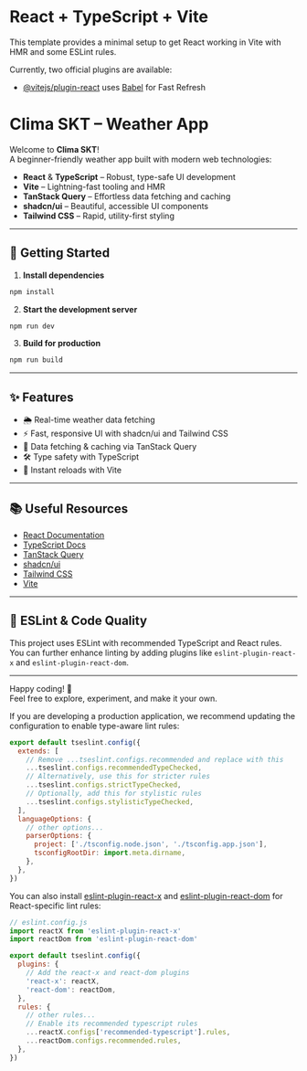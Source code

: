 # React + TypeScript + Vite

This template provides a minimal setup to get React working in Vite with HMR and some ESLint rules.

Currently, two official plugins are available:

- [@vitejs/plugin-react](https://github.com/vitejs/vite-plugin-react/blob/main/packages/plugin-react) uses [Babel](https://babeljs.io/) for Fast Refresh
# Clima SKT – Weather App

Welcome to **Clima SKT**!  
A beginner-friendly weather app built with modern web technologies:

- **React** & **TypeScript** – Robust, type-safe UI development
- **Vite** – Lightning-fast tooling and HMR
- **TanStack Query** – Effortless data fetching and caching
- **shadcn/ui** – Beautiful, accessible UI components
- **Tailwind CSS** – Rapid, utility-first styling

---

## 🚀 Getting Started

1. **Install dependencies**
  ```bash
  npm install
  ```
2. **Start the development server**
  ```bash
  npm run dev
  ```
3. **Build for production**
  ```bash
  npm run build
  ```

---

## ✨ Features

- 🌦️ Real-time weather data fetching
- ⚡ Fast, responsive UI with shadcn/ui and Tailwind CSS
- 🔄 Data fetching & caching via TanStack Query
- 🛠️ Type safety with TypeScript
- 🚀 Instant reloads with Vite

---

## 📚 Useful Resources

- [React Documentation](https://react.dev/)
- [TypeScript Docs](https://www.typescriptlang.org/docs/)
- [TanStack Query](https://tanstack.com/query/latest)
- [shadcn/ui](https://ui.shadcn.com/)
- [Tailwind CSS](https://tailwindcss.com/)
- [Vite](https://vitejs.dev/)

---

## 📝 ESLint & Code Quality

This project uses ESLint with recommended TypeScript and React rules.  
You can further enhance linting by adding plugins like `eslint-plugin-react-x` and `eslint-plugin-react-dom`.

---

Happy coding! 🎉  
Feel free to explore, experiment, and make it your own.

If you are developing a production application, we recommend updating the configuration to enable type-aware lint rules:

```js
export default tseslint.config({
  extends: [
    // Remove ...tseslint.configs.recommended and replace with this
    ...tseslint.configs.recommendedTypeChecked,
    // Alternatively, use this for stricter rules
    ...tseslint.configs.strictTypeChecked,
    // Optionally, add this for stylistic rules
    ...tseslint.configs.stylisticTypeChecked,
  ],
  languageOptions: {
    // other options...
    parserOptions: {
      project: ['./tsconfig.node.json', './tsconfig.app.json'],
      tsconfigRootDir: import.meta.dirname,
    },
  },
})
```

You can also install [eslint-plugin-react-x](https://github.com/Rel1cx/eslint-react/tree/main/packages/plugins/eslint-plugin-react-x) and [eslint-plugin-react-dom](https://github.com/Rel1cx/eslint-react/tree/main/packages/plugins/eslint-plugin-react-dom) for React-specific lint rules:

```js
// eslint.config.js
import reactX from 'eslint-plugin-react-x'
import reactDom from 'eslint-plugin-react-dom'

export default tseslint.config({
  plugins: {
    // Add the react-x and react-dom plugins
    'react-x': reactX,
    'react-dom': reactDom,
  },
  rules: {
    // other rules...
    // Enable its recommended typescript rules
    ...reactX.configs['recommended-typescript'].rules,
    ...reactDom.configs.recommended.rules,
  },
})
```
